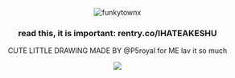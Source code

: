 <p align="center"> <img src="https://komarev.com/ghpvc/?username=funkytownx&label=Profile%20views!!&color=817778&style=square" alt="funkytownx" /> </p>
<h3 align="center"> read this, it is important: rentry.co/IHATEAKESHU</h3>

<p align="center"> CUTE LITTLE DRAWING MADE BY @P5royal for ME  lav it so much  </p>
<p align="center"> <img src="https://files.catbox.moe/hrqfp7.png"/> </p>
